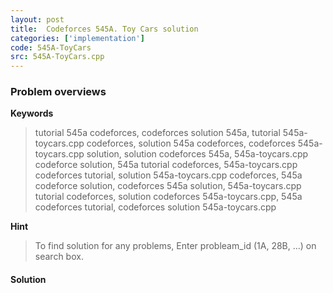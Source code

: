 ```yaml
---
layout: post
title:  Codeforces 545A. Toy Cars solution
categories: ['implementation']
code: 545A-ToyCars
src: 545A-ToyCars.cpp
---
```

### **Problem overviews**

**Keywords**
> tutorial 545a codeforces, codeforces solution 545a, tutorial 545a-toycars.cpp codeforces, solution 545a codeforces, codeforces 545a-toycars.cpp solution, solution codeforces 545a, 545a-toycars.cpp codeforce solution, 545a tutorial codeforces, 545a-toycars.cpp codeforces tutorial, solution 545a-toycars.cpp codeforces, 545a codeforce solution, codeforces 545a solution, 545a-toycars.cpp tutorial codeforces, solution codeforces 545a-toycars.cpp, 545a codeforces tutorial, codeforces solution 545a-toycars.cpp

**Hint**
> To find solution for any problems, Enter probleam_id (1A, 28B, ...) on search box. 

#### **Solution**



